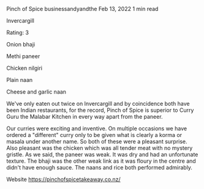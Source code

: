 Pinch of Spice
businessandyandthe
Feb 13, 2022
1 min read


Invercargill

Rating: 3

Onion bhaji

Methi paneer 

Chicken nilgiri

Plain naan

Cheese and garlic naan

We've only eaten out twice on Invercargill and by coincidence both have been Indian restaurants, for the record, Pinch of Spice is superior to Curry Guru the Malabar Kitchen in every way apart from the paneer. 

Our curries were exciting and inventive. On multiple occasions we have ordered a "different" curry only to be given what is clearly a korma or masala under another name. So both of these were a pleasant surprise. Also pleasant was the chicken which was all tender meat with no mystery gristle. As we said, the paneer was weak. It was dry and had an unfortunate texture. The bhaji was the other weak link as it was floury in the centre and didn't have enough sauce. The naans and rice both performed admirably. 

Website https://pinchofspicetakeaway.co.nz/